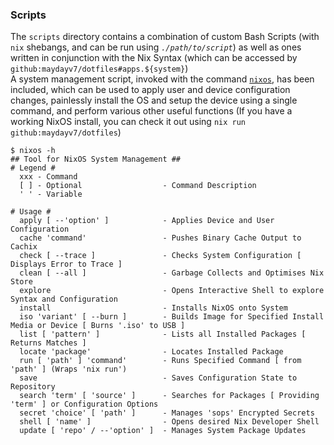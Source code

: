 ### Scripts

The `scripts` directory contains a combination of custom Bash Scripts (with `nix` shebangs, and can be run using <code><i>./path/to/script</i></code>) as well as ones written in conjunction with the Nix Syntax (which can be accessed by `github:maydayv7/dotfiles#apps.${system}`)  
A system management script, invoked with the command [`nixos`](./nixos.nix), has been included, which can be used to apply user and device configuration changes, painlessly install the OS and setup the device using a single command, and perform various other useful functions (If you have a working NixOS install, you can check it out using `nix run github:maydayv7/dotfiles`)

```shellsession
$ nixos -h
## Tool for NixOS System Management ##
# Legend #
  xxx - Command
  [ ] - Optional                  - Command Description
  ' ' - Variable

# Usage #
  apply [ --'option' ]            - Applies Device and User Configuration
  cache 'command'                 - Pushes Binary Cache Output to Cachix
  check [ --trace ]               - Checks System Configuration [ Displays Error to Trace ]
  clean [ --all ]                 - Garbage Collects and Optimises Nix Store
  explore                         - Opens Interactive Shell to explore Syntax and Configuration
  install                         - Installs NixOS onto System
  iso 'variant' [ --burn ]        - Builds Image for Specified Install Media or Device [ Burns '.iso' to USB ]
  list [ 'pattern' ]              - Lists all Installed Packages [ Returns Matches ]
  locate 'package'                - Locates Installed Package
  run [ 'path' ] 'command'        - Runs Specified Command [ from 'path' ] (Wraps 'nix run')
  save                            - Saves Configuration State to Repository
  search 'term' [ 'source' ]      - Searches for Packages [ Providing 'term' ] or Configuration Options
  secret 'choice' [ 'path' ]      - Manages 'sops' Encrypted Secrets
  shell [ 'name' ]                - Opens desired Nix Developer Shell
  update [ 'repo' / --'option' ]  - Manages System Package Updates
```
